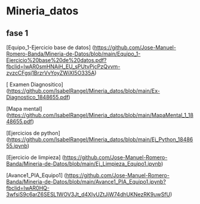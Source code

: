 # Mineria_datos

## fase 1

[Equipo_1-Ejercicio base de datos] (https://github.com/Jose-Manuel-Romero-Banda/Mineria-de-Datos/blob/main/Equipo_1-Ejercicio%20base%20de%20datos.pdf?fbclid=IwAR0smHNAiH_EU_sPUtvPjcPzQvvm-zvzcCFgsj1BrzrVvYoyZWiXI5O335A)

[ Examen Diagnositico] (https://github.com/IsabelRangel/Mineria_datos/blob/main/Ex-Diagnostico_1848655.pdf)

[Mapa mental] (https://github.com/IsabelRangel/Mineria_datos/blob/main/MapaMental_1_1848655.pdf)

[Ejercicios de python] (https://github.com/IsabelRangel/Mineria_datos/blob/main/Ej_Python_1848655.ipynb) 

[Ejercicio de limpieza] (https://github.com/Jose-Manuel-Romero-Banda/Mineria-de-Datos/blob/main/Ej_Limpieza_Equipo1.ipynb)

[Avance1_PIA_Equipo1] (https://github.com/Jose-Manuel-Romero-Banda/Mineria-de-Datos/blob/main/Avance1_PIA_Equipo1.ipynb?fbclid=IwAR0HQ-3wfsiS9c6arZ6SESL1WOV3Jt_d4XIyUZtJjW74dhUKNezRK9uwSfU)
